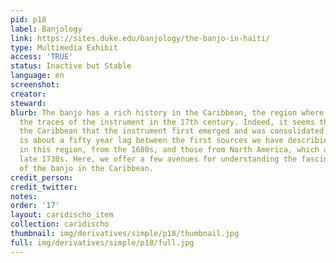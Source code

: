 ```yaml
---
pid: p18
label: Banjology
link: https://sites.duke.edu/banjology/the-banjo-in-haiti/
type: Multimedia Exhibit
access: 'TRUE'
status: Inactive but Stable
language: en
screenshot: 
creator: 
steward: 
blurb: The banjo has a rich history in the Caribbean, the region where we first find
  the traces of the instrument in the 17th century. Indeed, it seems that it is in
  the Caribbean that the instrument first emerged and was consolidated, for there
  is about a fifty year lag between the first sources we have describing the instrument
  in this region, from the 1680s, and those from North America, which are from the
  late 1730s. Here, we offer a few avenues for understanding the fascinating history
  of the banjo in the Caribbean.
credit_person: 
credit_twitter: 
notes: 
order: '17'
layout: caridischo_item
collection: caridischo
thumbnail: img/derivatives/simple/p18/thumbnail.jpg
full: img/derivatives/simple/p18/full.jpg
---
```

